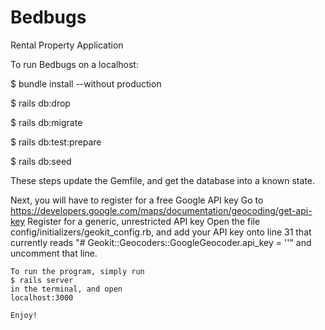# Bedbugs
Rental Property Application

To run Bedbugs on a localhost:

  $ bundle install --without production

  $ rails db:drop

  $ rails db:migrate

  $ rails db:test:prepare
  
  $ rails db:seed

  These steps update the Gemfile, and get the database into a known state.

  Next, you will have to register for a free Google API key
    Go to https://developers.google.com/maps/documentation/geocoding/get-api-key
    Register for a generic, unrestricted API key
    Open the file config/initializers/geokit_config.rb, and add your API key
      onto line 31 that currently reads "# Geokit::Geocoders::GoogleGeocoder.api_key = ''"
      and uncomment that line.


    To run the program, simply run
    $ rails server
    in the terminal, and open
    localhost:3000

    Enjoy!
